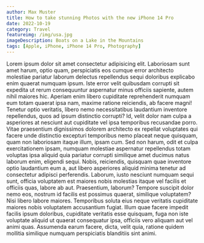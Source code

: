 ```yaml
---
author: Max Muster
title: How to take stunning Photos with the new iPhone 14 Pro
date: 2022-10-19
category: Travel
featureimg: /img/usa.jpg
imageDescription: Boats on a Lake in the Mountains
tags: [Apple, iPhone, iPhone 14 Pro, Photography]
---
```


Lorem ipsum dolor sit amet consectetur adipisicing elit. Laboriosam sunt amet harum, optio quam, perspiciatis eos cumque error architecto molestiae pariatur laborum delectus repellendus sequi doloribus explicabo enim quaerat numquam ipsum. Iste error velit quibusdam corrupti sit expedita ut rerum consequuntur aspernatur minus officiis sapiente, autem nihil maiores hic. Aperiam enim libero cupiditate reprehenderit numquam eum totam quaerat ipsa nam, maxime ratione reiciendis, ab facere magni! Tenetur optio veritatis, libero nemo necessitatibus laudantium inventore repellendus, quos ad ipsum distinctio corrupti? Id, velit dolor nam culpa a asperiores at nesciunt aut cupiditate vel ipsa temporibus recusandae porro. Vitae praesentium dignissimos dolorem architecto ex repellat voluptates qui facere unde distinctio excepturi temporibus nemo placeat neque quisquam, quam non laboriosam itaque illum, ipsam cum. Sed non harum, odit et culpa exercitationem ipsam, numquam molestiae aspernatur repellendus totam voluptas ipsa aliquid quia pariatur corrupti similique amet ducimus natus laborum enim, eligendi sequi. Nobis, reiciendis, quisquam quae inventore optio laudantium eum a, aut libero asperiores aliquid minima tenetur ad consectetur adipisci perferendis. Laborum, iusto nesciunt numquam sequi sunt, officia voluptatem est maiores nobis molestias itaque vel facilis et officiis quas, labore ab aut. Praesentium, laborum? Tempore suscipit dolor nemo eos, nostrum id facilis est possimus quaerat, similique voluptatem? Nisi libero labore maiores. Temporibus soluta eius neque veritatis cupiditate maiores nobis voluptatem accusantium fugiat. Illum quae facere impedit facilis ipsum doloribus, cupiditate veritatis esse quisquam, fuga non iste voluptate aliquid ut quaerat consequatur ipsa, officiis vero aliquam aut vel animi quas. Assumenda earum facere, dicta, velit quia, ratione quidem mollitia similique numquam perspiciatis blanditiis sint animi.
